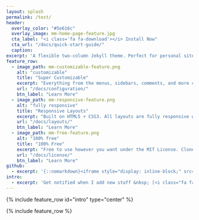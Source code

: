 ```yaml
---
layout: splash
permalink: /test/
header:
  overlay_color: "#5e616c"
  overlay_image: mm-home-page-feature.jpg
  cta_label: "<i class='fa fa-download'></i> Install Now"
  cta_url: "/docs/quick-start-guide/"
  caption:
excerpt: 'A flexible two-column Jekyll theme. Perfect for personal sites, blogs, and portfolios hosted on GitHub or your own server.<br /> <small><a href="https://github.com/mmistakes/minimal-mistakes/releases/tag/3.4.8">Latest release v3.4.8</a></small><br /><br /> {::nomarkdown}<iframe style="display: inline-block;" src="https://ghbtns.com/github-btn.html?user=mmistakes&repo=minimal-mistakes&type=star&count=true&size=large" frameborder="0" scrolling="0" width="160px" height="30px"></iframe> <iframe style="display: inline-block;" src="https://ghbtns.com/github-btn.html?user=mmistakes&repo=minimal-mistakes&type=fork&count=true&size=large" frameborder="0" scrolling="0" width="158px" height="30px"></iframe>{:/nomarkdown}'
feature_row:
  - image_path: mm-customizable-feature.png
    alt: "customizable"
    title: "Super Customizable"
    excerpt: "Everything from the menus, sidebars, comments, and more can be configured or set with YAML Front Matter."
    url: "/docs/configuration/"
    btn_label: "Learn More"
  - image_path: mm-responsive-feature.png
    alt: "fully responsive"
    title: "Responsive Layouts"
    excerpt: "Built on HTML5 + CSS3. All layouts are fully responsive with helpers to augment your content."
    url: "/docs/layouts/"
    btn_label: "Learn More"
  - image_path: mm-free-feature.png
    alt: "100% free"
    title: "100% Free"
    excerpt: "Free to use however you want under the MIT License. Clone it, fork it, customize it, whatever!"
    url: "/docs/license/"
    btn_label: "Learn More"
github:
  - excerpt: '{::nomarkdown}<iframe style="display: inline-block;" src="https://ghbtns.com/github-btn.html?user=mmistakes&repo=minimal-mistakes&type=star&count=true&size=large" frameborder="0" scrolling="0" width="160px" height="30px"></iframe> <iframe style="display: inline-block;" src="https://ghbtns.com/github-btn.html?user=mmistakes&repo=minimal-mistakes&type=fork&count=true&size=large" frameborder="0" scrolling="0" width="158px" height="30px"></iframe>{:/nomarkdown}'
intro:
  - excerpt: 'Get notified when I add new stuff &nbsp; [<i class="fa fa-twitter"></i> @mmistakes](https://twitter.com/mmistakes){: .btn .btn--twitter}'
---
```


{% include feature_row id="intro" type="center" %}

{% include feature_row %}
